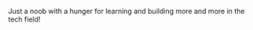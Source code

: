 <!--- ------------------------------------------------------------------------------------------------------------------------------------------------------ -->
<!--- -- <!-- HEY YOU! SINCE YOU'RE HERE, WHY NOT STAR THIS REPO :) OK BYE ----------------------------------------------------------------------------------->
<!--- ------------------------------------------------------------------------------------------------------------------------------------------------------ -->

Just a noob with a hunger for learning and building more and more in the tech field!

<!--<p align="center">
  <img src="https://media.giphy.com/media/CuuSHzuc0O166MRfjt/giphy.gif" width="30%"  height="30%" align="right">
  
  > [!note]  
  >  Hello, fellow humans! I'm <b>Shubham</b> <br> <br>
> [![Typing SVG](https://readme-typing-svg.demolab.com?font=Courier+Prime&color=00FF00&center=true&width=435&height=50&lines=I+am+a+software+engineer;+I+am+a+learning+enthusiast;+I+am+a+frontend+developer;+I+am+a+backend+developer)](https://git.io/typing-svg)
  
</p>

<p align="center"> 
  
  > [!important]  
  > Let's connect and chat! :incoming_envelope: 
  
</p>

<p >
<a href="https://www.linkedin.com/in/a-shubham-verma/">
    <img width="30px" src="https://www.vectorlogo.zone/logos/linkedin/linkedin-icon.svg" />
</a>&ensp;
<a href="https://www.instagram.com/shubham.yml/">
    <img width="30px" src="https://www.vectorlogo.zone/logos/instagram/instagram-icon.svg" />
</a>&ensp;
     <a href="https://twitter.com/shubhamvtwt">
    <img width="30px" src="https://www.vectorlogo.zone/logos/twitter/twitter-official.svg" />
</a>&ensp;
<a href="https://shubhamxtech.hashnode.dev/">
    <img width="30px" src="https://cdn.hashnode.com/res/hashnode/image/upload/v1611902473383/CDyAuTy75.png?auto=compress" />
</a>&ensp;
<a href="https://github.com/Stroller15">
    <img width="30px" src="https://www.vectorlogo.zone/logos/github/github-icon.svg" />
</a>
</p>




<!--- ------------------------------------------------------------------------------------------------------------------------------------------------------ -->
<!--- -- JUST IGNORE IT  ----------------------------------------------------------------------------------------------------------------------------- -->
<!--- ------------------------------------------------------------------------------------------------------------------------------------------------------ -->



<!--   <a href="https://www.linkedin.com/in/a-shubham-verma/" target="_blank">
    <img src="https://img.shields.io/badge/linkedin-%230077B5.svg?style=for-the-badge&logo=linkedin&logoColor=white" alt="LinkedIn">
  </a>
  &nbsp;
  <a href="https://twitter.com/shubhamvtwt" target="_blank">
    <img src="https://img.shields.io/badge/Twitter-%231DA1F2.svg?style=for-the-badge&logo=Twitter&logoColor=white" alt="Twitter">
  </a>
  &nbsp;
  <a href="https://discordapp.com/users/771698347794497539" target="_blank">
    <img src="https://img.shields.io/badge/Discord-%235865F2.svg?style=for-the-badge&logo=discord&logoColor=white" alt="Discord">
  </a>
  &nbsp;
  <a href="mailto:shubhamverma6351@gmail.com" target="_blank">
    <img src="https://img.shields.io/badge/Gmail-D14836?style=for-the-badge&logo=gmail&logoColor=white" alt="Gmail">
  </a>
  &nbsp;
  <a href="https://shubhamxtech.hashnode.dev/" target="_blank">
    <img src="https://img.shields.io/badge/Hashnode-2962FF?style=for-the-badge&logo=hashnode&logoColor=white" alt="Hashnode">
  </a> -->

<!-- <a href="https://www.youtube.com/c/ApoorvGoyalMain">
    <img width="30px" src="https://i.pinimg.com/originals/46/02/cb/4602cbc18967da9c1eba7452905cd99b.png" />
</a>&ensp; -->





<!-- Greetings, fellow humans and future AI overlords! As I stand on the precipice of graduating from the hallowed halls of computer science, I can't help but feel like a caffeinated code ninja ready to unleash a legion of bug-free software upon the world. They say laughter is the best medicine, but I'm here to prove that a well-written code comment can also do wonders for the soul.


Feel open to strike up conversations about anything tech-related or explore potential collaborations on projects. My virtual door is always open for engaging discussions!

#### Goal - *Be in the top 1% in whatever I am doing.*

 <p align="center">
  <a href="https://peerlist.io/heyshubham">
    <img src="https://img.shields.io/badge/Peerlist-00AA45.svg?style=for-the-badge&logo=Peerlist&logoColor=white" alt="Peerlist">
  </a>
</p>

<hr>
<!--![Gif-image](https://user-images.githubusercontent.com/58959408/232639433-cb0aea21-66f0-4508-a771-85e2089c5a87.gif)->




<!-- <img src="https://www.animatedimages.org/data/media/562/animated-line-image-0184.gif" width="1920" /> -->
<!--- ------------------------------------------------------------------------------------------------------------------------------------------------------ -->
<!--- -- Socials ----------------------------------------------------------------------------------------------------------------------------- -->
<!--- ------------------------------------------------------------------------------------------------------------------------------------------------------ -->


<!-- <img src="https://www.animatedimages.org/data/media/562/animated-line-image-0184.gif" width="1920" /> -->

<!--- ------------------------------------------------------------------------------------------------------------------------------------------------------ -->
<!--- -- Technical bages ----------------------------------------------------------------------------------------------------------------------------- -->
<!--- ------------------------------------------------------------------------------------------------------------------------------------------------------ -->

 <!-- ### ⚡ Technical Skills & Tools:

<p>
  <a href="https://twitter.com/Verma_shubham9">
    <img src="https://skillicons.dev/icons?i=cpp,java,c,javascript,html,css,typescript,react,bootstrap,redux,materialui,nodejs,sass,nextjs,express,mongodb,tailwind,github,git,postman,vscode,netlify,vercel,vite,replit" />
  </a>
<!--    <a href="https://twitter.com/Verma_shubham9">
    <img src="https://skillicons.dev/icons?i=react,bootstrap,redux,materialui,nodejs,sass,nextjs,express,mongodb,tailwind&theme=light" />
  </a>
 <a href="https://twitter.com/Verma_shubham9">
    <img src="https://skillicons.dev/icons?i=github,git,postman,vscode,netlify,vercel,vite,replit" />
  </a> -->
<!-- </p>

<hr>

 ### 🌐 Connect with me:

 <p align="center">
  <a href="https://www.linkedin.com/in/a-shubham-verma/">
    <img src="https://skillicons.dev/icons?i=linkedin" />
  </a>
  &nbsp;
  <a href="https://twitter.com/shubhamvtwt">
    <img src="https://skillicons.dev/icons?i=twitter" />
  </a>
  &nbsp;
  <a href="https://github.com/Stroller15">
    <img src="https://skillicons.dev/icons?i=github" />
  </a>
  &nbsp;
   <a href="https://www.instagram.com/shubham.yml/">
    <img src="https://skillicons.dev/icons?i=instagram" />
   </a>
   &nbsp;
   <a href="https://discordapp.com/users/771698347794497539">
    <img src="https://skillicons.dev/icons?i=discord" />
  </a>
</p>


<details>
<summary>:zap: My GitHub Stats</summary>
  &emsp;

 
<!-- My Work Station  -->

<!-- ## 💻 Workspace:

![macos](https://img.shields.io/badge/macOS-000000.svg?style=for-the-badge&logo=macOS&logoColor=white)
![Windows](https://img.shields.io/badge/Windows-0078D6?style=for-the-badge&logo=windows&logoColor=white)
![Ubuntu](https://img.shields.io/badge/Ubuntu-E95420.svg?style=for-the-badge&logo=Ubuntu&logoColor=white)

<hr> -->
<!-- <img src="https://www.animatedimages.org/data/media/562/animated-line-image-0184.gif" width="1920" /> -->


<!--- ------------------------------------------------------------------------------------------------------------------------------------------------------ -->
<!--- -- Hactoberfest badges  ----------------------------------------------------------------------------------------------------------------------------- -->
<!--- ------------------------------------------------------------------------------------------------------------------------------------------------------ -->
<!-- 🏆 Hacktoberfest'22 badges
[![An image of @stroller_15's Holopin badges, which is a link to view their full Holopin profile](https://holopin.me/stroller_15)](https://holopin.io/@stroller_15) 



<!-- <img src="https://www.animatedimages.org/data/media/562/animated-line-image-0184.gif" width="1920" /> -->
<!--- ------------------------------------------------------------------------------------------------------------------------------------------------------ -->
<!--- -- Statics of repo ----------------------------------------------------------------------------------------------------------------------------- -->
<!--- ------------------------------------------------------------------------------------------------------------------------------------------------------ -->

 <!-- 📈 Stats:

<p align="center">
  <img width="48%" src="https://github-readme-stats.vercel.app/api?username=Stroller15&show_icons=true&hide_border=true&theme=radical" />
  <img width="48%" src="https://github-readme-streak-stats.herokuapp.com/?user=Stroller15&hide_border=true&theme=radical" />
</p>


<!--- ------------------------------------------------------------------------------------------------------------------------------------------------------ -->
<!--- -- Most language used ----------------------------------------------------------------------------------------------------------------------------- -->
<!--- ------------------------------------------------------------------------------------------------------------------------------------------------------ -->

<!-- 🔝 Most used languages:
<p align="center">
  <img alt="languages" src="https://github-readme-stats.vercel.app/api/top-langs/?username=Stroller15&layout=compact&hide_border=true&theme=radical" />
</p>

<hr>

[![Shubham's github activity graph](https://github-readme-activity-graph.vercel.app/graph?username=Stroller15&theme=rogue)](https://github.com/Stroller15/github-readme-activity-graph) 


![Visitor Count](https://profile-counter.glitch.me/{Stroller15}/count.svg)

 </details>
